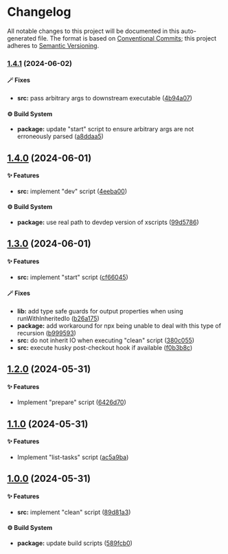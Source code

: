 # Changelog

All notable changes to this project will be documented in this auto-generated
file. The format is based on [Conventional Commits][1];
this project adheres to [Semantic Versioning][2].

### [1.4.1][3] (2024-06-02)

#### 🪄 Fixes

- **src:** pass arbitrary args to downstream executable ([4b94a07][4])

#### ⚙️ Build System

- **package:** update "start" script to ensure arbitrary args are not erroneously parsed ([a8ddaa5][5])

## [1.4.0][6] (2024-06-01)

#### ✨ Features

- **src:** implement "dev" script ([4eeba00][7])

#### ⚙️ Build System

- **package:** use real path to devdep version of xscripts ([99d5786][8])

## [1.3.0][9] (2024-06-01)

#### ✨ Features

- **src:** implement "start" script ([cf66045][10])

#### 🪄 Fixes

- **lib:** add type safe guards for output properties when using runWithInheritedIo ([b26a175][11])
- **package:** add workaround for npx being unable to deal with this type of recursion ([b999593][12])
- **src:** do not inherit IO when executing "clean" script ([380c055][13])
- **src:** execute husky post-checkout hook if available ([f0b3b8c][14])

## [1.2.0][15] (2024-05-31)

#### ✨ Features

- Implement "prepare" script ([6426d70][16])

## [1.1.0][17] (2024-05-31)

#### ✨ Features

- Implement "list-tasks" script ([ac5a9ba][18])

## [1.0.0][19] (2024-05-31)

#### ✨ Features

- **src:** implement "clean" script ([89d81a3][20])

#### ⚙️ Build System

- **package:** update build scripts ([589fcb0][21])

[1]: https://conventionalcommits.org
[2]: https://semver.org
[3]: https://github.com/Xunnamius/xscripts/compare/v1.4.0...v1.4.1
[4]: https://github.com/Xunnamius/xscripts/commit/4b94a07feff53f35ff23d5c0456edd00b2e9f180
[5]: https://github.com/Xunnamius/xscripts/commit/a8ddaa595b00d4730cdce60f5340175b3e9afbcc
[6]: https://github.com/Xunnamius/xscripts/compare/v1.3.0...v1.4.0
[7]: https://github.com/Xunnamius/xscripts/commit/4eeba0093c58c5ae075542203854b4a3add2907a
[8]: https://github.com/Xunnamius/xscripts/commit/99d57864cb024e23115bc3b9c4b1529d2f3d9bf5
[9]: https://github.com/Xunnamius/xscripts/compare/v1.2.0...v1.3.0
[10]: https://github.com/Xunnamius/xscripts/commit/cf660452df6ac9781bd9b61d4cc225e926cd4e15
[11]: https://github.com/Xunnamius/xscripts/commit/b26a175f616e9c1fa333a0b8858507439449a32e
[12]: https://github.com/Xunnamius/xscripts/commit/b999593e14846c8f87949286cd995e7ef92177a1
[13]: https://github.com/Xunnamius/xscripts/commit/380c055b2920c8b96b65dc89b97b6497f996c452
[14]: https://github.com/Xunnamius/xscripts/commit/f0b3b8ce97a389c4656d37f4745eaedb7d684f42
[15]: https://github.com/Xunnamius/xscripts/compare/v1.1.0...v1.2.0
[16]: https://github.com/Xunnamius/xscripts/commit/6426d70a844a1c3242d719bd648b2a5caf61a12c
[17]: https://github.com/Xunnamius/xscripts/compare/v1.0.0...v1.1.0
[18]: https://github.com/Xunnamius/xscripts/commit/ac5a9ba2ac77873619069cecc5a364cd09a74d43
[19]: https://github.com/Xunnamius/xscripts/compare/589fcb01d65182c25a9604c55909b2667bd1b1e0...v1.0.0
[20]: https://github.com/Xunnamius/xscripts/commit/89d81a3e405096de202bc1f6be61ab5d58fc3e1e
[21]: https://github.com/Xunnamius/xscripts/commit/589fcb01d65182c25a9604c55909b2667bd1b1e0
